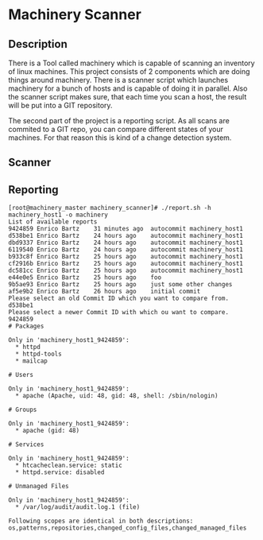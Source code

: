 # Machinery Scanner



## Description

There is a Tool called machinery which is capable of scanning an inventory of linux machines. This project consists of 2 components which are doing things around machinery. There is a scanner script which launches machinery for a bunch of hosts and is capable of doing it in parallel. Also the scanner script makes sure, that each time you scan a host, the result will be put into a GIT repository.

The second part of the project is a reporting script. As all scans are commited to a GIT repo, you can compare different states of your machines. For that reason this is kind of a change detection system.


## Scanner


## Reporting

```
[root@machinery_master machinery_scanner]# ./report.sh -h machinery_host1 -o machinery
List of available reports
9424859 Enrico Bartz    31 minutes ago  autocommit machinery_host1
d538be1 Enrico Bartz    24 hours ago    autocommit machinery_host1
dbd9337 Enrico Bartz    24 hours ago    autocommit machinery_host1
6119540 Enrico Bartz    24 hours ago    autocommit machinery_host1
b933c8f Enrico Bartz    25 hours ago    autocommit machinery_host1
cf2916b Enrico Bartz    25 hours ago    autocommit machinery_host1
dc581cc Enrico Bartz    25 hours ago    autocommit machinery_host1
e44e0e5 Enrico Bartz    25 hours ago    foo
9b5ae93 Enrico Bartz    25 hours ago    just some other changes
af5e9b2 Enrico Bartz    26 hours ago    initial commit
Please select an old Commit ID which you want to compare from.
d538be1
Please select a newer Commit ID with which ou want to compare.
9424859
# Packages

Only in 'machinery_host1_9424859':
  * httpd
  * httpd-tools
  * mailcap

# Users

Only in 'machinery_host1_9424859':
  * apache (Apache, uid: 48, gid: 48, shell: /sbin/nologin)

# Groups

Only in 'machinery_host1_9424859':
  * apache (gid: 48)

# Services

Only in 'machinery_host1_9424859':
  * htcacheclean.service: static
  * httpd.service: disabled

# Unmanaged Files

Only in 'machinery_host1_9424859':
  * /var/log/audit/audit.log.1 (file)

Following scopes are identical in both descriptions: os,patterns,repositories,changed_config_files,changed_managed_files
```
